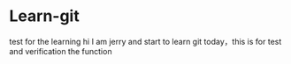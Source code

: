 # Learn-git
test for the learning
hi I am jerry and start to learn git today，this is for test and verification the function
